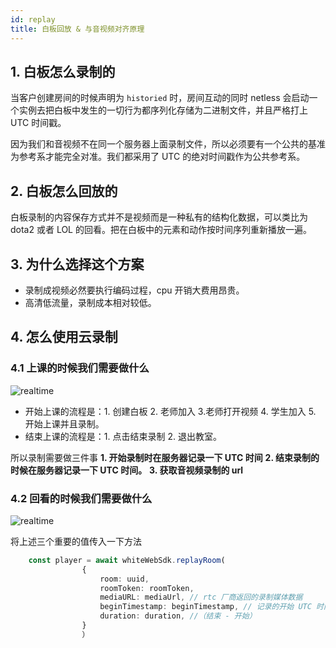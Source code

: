 ```yaml
---
id: replay
title: 白板回放 & 与音视频对齐原理
---
```


## 1. 白板怎么录制的

当客户创建房间的时候声明为 `historied` 时，房间互动的同时 netless 会启动一个实例去把白板中发生的一切行为都序列化存储为二进制文件，并且严格打上 UTC 时间戳。

因为我们和音视频不在同一个服务器上面录制文件，所以必须要有一个公共的基准为参考系才能完全对准。我们都采用了 UTC 的绝对时间戳作为公共参考系。

## 2. 白板怎么回放的

白板录制的内容保存方式并不是视频而是一种私有的结构化数据，可以类比为 dota2 或者 LOL 的回看。把在白板中的元素和动作按时间序列重新播放一遍。

## 3. 为什么选择这个方案

- 录制成视频必然要执行编码过程，cpu 开销大费用昂贵。
- 高清低流量，录制成本相对较低。

## 4. 怎么使用云录制

### 4.1 上课的时候我们需要做什么

 ![realtime](/img/real-time.png)

- 开始上课的流程是：1. 创建白板 2. 老师加入 3.老师打开视频 4. 学生加入 5. 开始上课并且录制。
- 结束上课的流程是：1. 点击结束录制 2. 退出教室。

所以录制需要做三件事
**1. 开始录制时在服务器记录一下 UTC 时间**
**2. 结束录制的时候在服务器记录一下 UTC 时间。**
**3. 获取音视频录制的 url**

### 4.2 回看的时候我们需要做什么

 ![realtime](/img/replay.png)

将上述三个重要的值传入一下方法

``` ts
    const player = await whiteWebSdk.replayRoom(
                {
                    room: uuid,
                    roomToken: roomToken,
                    mediaURL: mediaUrl, // rtc 厂商返回的录制媒体数据
                    beginTimestamp: beginTimestamp, // 记录的开始 UTC 时间
                    duration: duration, //（结束 - 开始）
                }
                ）
```
